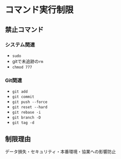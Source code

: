 # コマンド実行制限

## 禁止コマンド

### システム関連

- `sudo`
- gitで未追跡の`rm`
- `chmod 777`

### Git関連

- `git add`
- `git commit`
- `git push --force`
- `git reset --hard`
- `git rebase -i`
- `git branch -D`
- `git tag -d`

## 制限理由

データ損失・セキュリティ・本番環境・協業への影響防止
